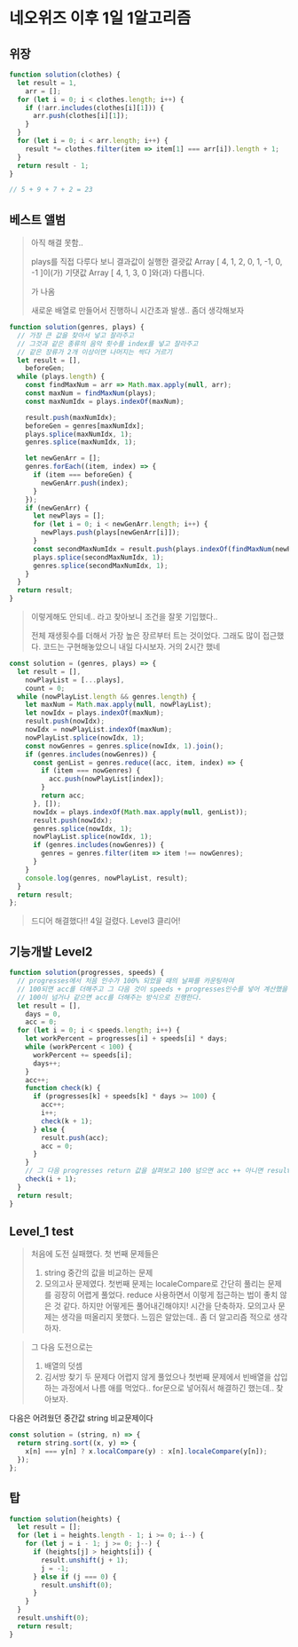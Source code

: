 # 네오위즈 이후 1일 1알고리즘

## 위장

```js
function solution(clothes) {
  let result = 1,
    arr = [];
  for (let i = 0; i < clothes.length; i++) {
    if (!arr.includes(clothes[i][1])) {
      arr.push(clothes[i][1]);
    }
  }
  for (let i = 0; i < arr.length; i++) {
    result *= clothes.filter(item => item[1] === arr[i]).length + 1;
  }
  return result - 1;
}

// 5 + 9 + 7 + 2 = 23
```

## 베스트 앨범

> 아직 해결 못함..
>
> plays를 직접 다루다 보니 결과값이
> 실행한 결괏값 Array [ 4, 1, 2, 0, 1, -1, 0, -1 ]이(가) 기댓값 Array [ 4, 1, 3, 0 ]와(과) 다릅니다.
>
> 가 나옴
>
> 새로운 배열로 만들어서 진행하니 시간초과 발생.. 좀더 생각해보자

```js
function solution(genres, plays) {
  // 가장 큰 값을 찾아서 넣고 잘라주고
  // 그것과 같은 종류의 음악 횟수를 index를 넣고 잘라주고
  // 같은 장류가 2개 이상이면 나머지는 싹다 거르기
  let result = [],
    beforeGen;
  while (plays.length) {
    const findMaxNum = arr => Math.max.apply(null, arr);
    const maxNum = findMaxNum(plays);
    const maxNumIdx = plays.indexOf(maxNum);

    result.push(maxNumIdx);
    beforeGen = genres[maxNumIdx];
    plays.splice(maxNumIdx, 1);
    genres.splice(maxNumIdx, 1);

    let newGenArr = [];
    genres.forEach((item, index) => {
      if (item === beforeGen) {
        newGenArr.push(index);
      }
    });
    if (newGenArr) {
      let newPlays = [];
      for (let i = 0; i < newGenArr.length; i++) {
        newPlays.push(plays[newGenArr[i]]);
      }
      const secondMaxNumIdx = result.push(plays.indexOf(findMaxNum(newPlays)));
      plays.splice(secondMaxNumIdx, 1);
      genres.splice(secondMaxNumIdx, 1);
    }
  }
  return result;
}
```

> 이렇게해도 안되네.. 라고 찾아보니 조건을 잘못 기입했다..
>
> 전체 재생횟수를 더해서 가장 높은 장르부터 트는 것이었다.
> 그래도 많이 접근했다. 코드는 구현해놓았으니 내일 다시보자.
> 거의 2시간 했네

```js
const solution = (genres, plays) => {
  let result = [],
    nowPlayList = [...plays],
    count = 0;
  while (nowPlayList.length && genres.length) {
    let maxNum = Math.max.apply(null, nowPlayList);
    let nowIdx = plays.indexOf(maxNum);
    result.push(nowIdx);
    nowIdx = nowPlayList.indexOf(maxNum);
    nowPlayList.splice(nowIdx, 1);
    const nowGenres = genres.splice(nowIdx, 1).join();
    if (genres.includes(nowGenres)) {
      const genList = genres.reduce((acc, item, index) => {
        if (item === nowGenres) {
          acc.push(nowPlayList[index]);
        }
        return acc;
      }, []);
      nowIdx = plays.indexOf(Math.max.apply(null, genList));
      result.push(nowIdx);
      genres.splice(nowIdx, 1);
      nowPlayList.splice(nowIdx, 1);
      if (genres.includes(nowGenres)) {
        genres = genres.filter(item => item !== nowGenres);
      }
    }
    console.log(genres, nowPlayList, result);
  }
  return result;
};
```

> 드디어 해결했다!! 4일 걸렸다. Level3 클리어!

## 기능개발 Level2

```js
function solution(progresses, speeds) {
  // progresses에서 처음 인수가 100% 되었을 때의 날짜를 카운팅하여
  // 100되면 acc를 더해주고 그 다음 것이 speeds + progresses인수를 넣어 계산했을 때
  // 100이 넘거나 같으면 acc를 더해주는 방식으로 진행한다.
  let result = [],
    days = 0,
    acc = 0;
  for (let i = 0; i < speeds.length; i++) {
    let workPercent = progresses[i] + speeds[i] * days;
    while (workPercent < 100) {
      workPercent += speeds[i];
      days++;
    }
    acc++;
    function check(k) {
      if (progresses[k] + speeds[k] * days >= 100) {
        acc++;
        i++;
        check(k + 1);
      } else {
        result.push(acc);
        acc = 0;
      }
    }
    // 그 다음 progresses return 값을 살펴보고 100 넘으면 acc ++ 아니면 result에 push
    check(i + 1);
  }
  return result;
}
```

## Level_1 test

> 처음에 도전 실패했다. 첫 번째 문제들은
>
> 1. string 중간의 값을 비교하는 문제
> 2. 모의고사 문제였다.
>    첫번째 문제는 localeCompare로 간단히 풀리는 문제를 굉장히 어렵게 풀었다. reduce 사용하면서 이렇게 접근하는 법이 좋치 않은 것 같다. 하지만 어떻게든 풀어내긴해야지! 시간을 단축하자.
>    모의고사 문제는 생각을 떠올리지 못했다. 느낌은 알았는데.. 좀 더 알고리즘 적으로 생각하자.

> 그 다음 도전으로는
>
> 1. 배열의 덧셈
> 2. 김서방 찾기
>    두 문제다 어렵지 않게 풀었으나 첫번째 문제에서 빈배열을 삽입하는 과정에서 나름 애를 먹었다.. for문으로 넣어줘서 해결하긴 했는데.. 찾아보자.

다음은 어려웠던 중간값 string 비교문제이다

```js
const solution = (string, n) => {
  return string.sort((x, y) => {
    x[n] === y[n] ? x.localCompare(y) : x[n].localeCompare(y[n]);
  });
};
```

## 탑

```js
function solution(heights) {
  let result = [];
  for (let i = heights.length - 1; i >= 0; i--) {
    for (let j = i - 1; j >= 0; j--) {
      if (heights[j] > heights[i]) {
        result.unshift(j + 1);
        j = -1;
      } else if (j === 0) {
        result.unshift(0);
      }
    }
  }
  result.unshift(0);
  return result;
}
```
